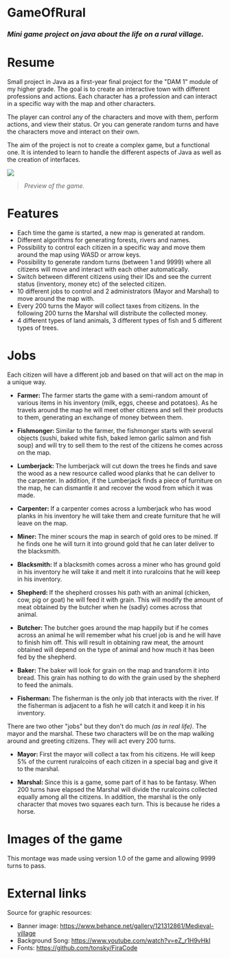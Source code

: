 # GameOfRural
### *Mini game project on java about the life on a rural village.*

# Resume
Small project in Java as a first-year final project for the "DAM 1" module of my higher grade. The goal is to create an interactive town with different professions and actions. Each character has a profession and can interact in a specific way with the map and other characters.

The player can control any of the characters and move with them, perform actions, and view their status. Or you can generate random turns and have the characters move and interact on their own.

The aim of the project is not to create a complex game, but a functional one. It is intended to learn to handle the different aspects of Java as well as the creation of interfaces.

![](https://i.imgur.com/2kkJZa8.jpg)
> *Preview of the game.*

# Features
- Each time the game is started, a new map is generated at random.
- Different algorithms for generating forests, rivers and names.
- Possibility to control each citizen in a specific way and move them around the map using WASD or arrow keys.
- Possibility to generate random turns (between 1 and 9999) where all citizens will move and interact with each other automatically.
- Switch between different citizens using their IDs and see the current status (inventory, money etc) of the selected citizen.
- 10 different jobs to control and 2 administrators (Mayor and Marshal) to move around the map with.
- Every 200 turns the Mayor will collect taxes from citizens. In the following 200 turns the Marshal will distribute the collected money.
- 4 different types of land animals, 3 different types of fish and 5 different types of trees.

# Jobs
Each citizen will have a different job and based on that will act on the map in a unique way.

- <b>Farmer: </b>
The farmer starts the game with a semi-random amount of various items in his inventory (milk, eggs, cheese and potatoes). As he travels around the map he will meet other citizens and sell their products to them, generating an exchange of money between them.

- <b>Fishmonger: </b>
Similar to the farmer, the fishmonger starts with several objects (sushi, baked white fish, baked lemon garlic salmon and fish soup) and will try to sell them to the rest of the citizens he comes across on the map.

- <b>Lumberjack: </b>
The lumberjack will cut down the trees he finds and save the wood as a new resource called wood planks that he can deliver to the carpenter.
In addition, if the Lumberjack finds a piece of furniture on the map, he can dismantle it and recover the wood from which it was made.

- <b>Carpenter: </b>
If a carpenter comes across a lumberjack who has wood planks in his inventory he will take them and create furniture that he will leave on the map.

- <b>Miner: </b>
The miner scours the map in search of gold ores to be mined. If he finds one he will turn it into ground gold that he can later deliver to the blacksmith.

- <b>Blacksmith: </b>
If a blacksmith comes across a miner who has ground gold in his inventory he will take it and melt it into ruralcoins that he will keep in his inventory.

- <b>Shepherd: </b>
If the shepherd crosses his path with an animal (chicken, cow, pig or goat) he will feed it with grain. This will modify the amount of meat obtained by the butcher when he (sadly) comes across that animal.

- <b>Butcher: </b>
The butcher goes around the map happily but if he comes across an animal he will remember what his cruel job is and he will have to finish him off. This will result in obtaining raw meat, the amount obtained will depend on the type of animal and how much it has been fed by the shepherd.

- <b>Baker: </b>
The baker will look for grain on the map and transform it into bread. This grain has nothing to do with the grain used by the shepherd to feed the animals.

- <b>Fisherman: </b>
The fisherman is the only job that interacts with the river. If the fisherman is adjacent to a fish he will catch it and keep it in his inventory.

There are two other "jobs" but they don't do much *(as in real life)*. The mayor and the marshal. These two characters will be on the map walking around and greeting citizens. They will act every 200 turns.
- <b>Mayor: </b>
First the mayor will collect a tax from his citizens. He will keep 5% of the current ruralcoins of each citizen in a special bag and give it to the marshal.

- <b>Marshal: </b>
Since this is a game, some part of it has to be fantasy. When 200 turns have elapsed the Marshal will divide the ruralcoins collected equally among all the citizens. In addition, the marshal is the only character that moves two squares each turn. This is because he rides a horse.

# Images of the game
This montage was made using version 1.0 of the game and allowing 9999 turns to pass.



# External links
Source for graphic resources:
- Banner image: https://www.behance.net/gallery/121312861/Medieval-village
- Background Song: https://www.youtube.com/watch?v=eZ_r1H9vHkI
- Fonts: https://github.com/tonsky/FiraCode
